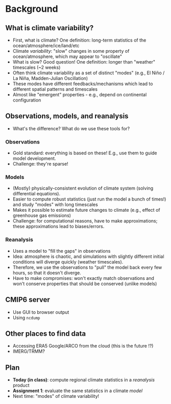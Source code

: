 # Background

## What is climate variability?
- First, what is climate? One definition: long-term statistics of the ocean/atmosphere/ice/land/etc
- Climate *variability*: "slow" changes in some property of ocean/atmosphere, which may appear to "oscillate"
- What is slow? Good question! One definition: longer than "weather" timescales (~2 weeks)
- Often think climate variability as a set of distinct "modes" (e.g., El Niño / La Niña, Madden-Julian Oscillation)
- These modes have different feedbacks/mechanisms which lead to different spatial patterns and timescales
- Almost like "emergent" properties - e.g., depend on continental configuration

## Observations, models, and reanalysis
- What's the difference? What do we use these tools for?

### Observations
- Gold standard: everything is based on these! E.g., use them to guide model development.
- Challenge: they're sparse!

### Models 
- (Mostly) physically-consistent evolution of climate system (solving differential equations).
- Easier to compute robust statistics (just run the model a bunch of times!) and study "modes" with long timescales
- Makes it possible to estimate future changes to climate (e.g., effect of greenhouse gas emissions)
- Challenge: for computational reasons, have to make approximations; these approximations lead to biases/errors.

### Reanalysis
- Uses a model to "fill the gaps" in observations
- Idea: atmosphere is chaotic, and simulations with slightly different initial conditions will diverge quickly (weather timescales).
- Therefore, we use the observations to "pull" the model back every few hours, so that it doesn't diverge.
- Have to make compromises: won't exactly match observations and won't conserve properties that should be conserved (unlike models)

## CMIP6 server
- Use GUI to browser output
- Using ```ncdump```

## Other places to find data
- Accessing ERA5 Google/ARCO from the cloud (this is the future !?)
- IMERG/TRMM?

## Plan
- **Today (in class)**: compute regional climate statistics in a *reanalysis* product
- **Assignment 1**: evaluate the same statistics in a climate *model*
- Next time: "modes" of climate variability!

